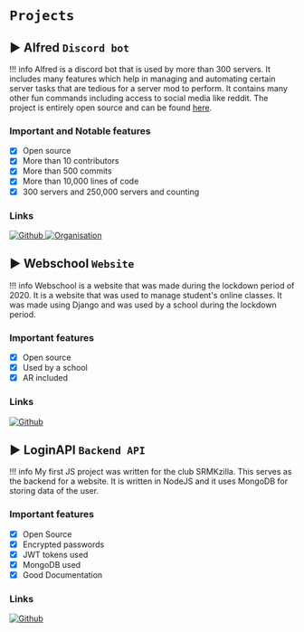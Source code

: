 # `Projects`

## ▶️ Alfred `Discord bot`
!!! info
    Alfred is a discord bot that is used by more than 300 servers. It includes many features which help in managing and automating certain server tasks that are tedious for a server mod to perform. It contains many other fun commands including access to social media like reddit. The project is entirely open source and can be found [here](https://github.com/AlfredDiscordBot/alfred-discord-bot).

### Important and Notable features
- [x] Open source 
- [x] More than 10 contributors
- [x] More than 500 commits
- [x] More than 10,000 lines of code
- [x] 300 servers and 250,000 servers and counting

### Links
<a href="https://github.com/AlfredDiscordBot/alfred-discord-bot"><img alt="Github" src="https://img.shields.io/badge/Github_Repository-000000.svg?&style=for-the-badge&logo=github&logoColor=white"/> </a>
<a href="https://github.com/AlfredDiscordBot/"><img alt="Organisation" src="https://img.shields.io/badge/Github_Organisation-000022.svg?&style=for-the-badge&logo=github&logoColor=white"/> </a>

## ▶️ Webschool `Website`

!!! info
    Webschool is a website that was made during the lockdown period of 2020. It is a website that was used to manage student's online classes. It was made using Django and was used by a school during the lockdown period. 

### Important features
- [x] Open source
- [x] Used by a school
- [x] AR included

### Links
<a href="https://github.com/alvinbengeorge/webschool_django"><img alt="Github" src="https://img.shields.io/badge/Github_Repository-000000.svg?&style=for-the-badge&logo=github&logoColor=white"/></a>

## ▶️ LoginAPI `Backend API`
!!! info
    My first JS project was written for the club SRMKzilla. This serves as the backend for a website. It is written in NodeJS and it uses MongoDB for storing data of the user. 

### Important features
- [x] Open Source
- [x] Encrypted passwords
- [x] JWT tokens used
- [x] MongoDB used
- [x] Good Documentation

### Links
<a href="https://github.com/alvinbengeorge/loginAPI"><img alt="Github" src="https://img.shields.io/badge/Github_Repository-000000.svg?&style=for-the-badge&logo=github&logoColor=white"/></a>